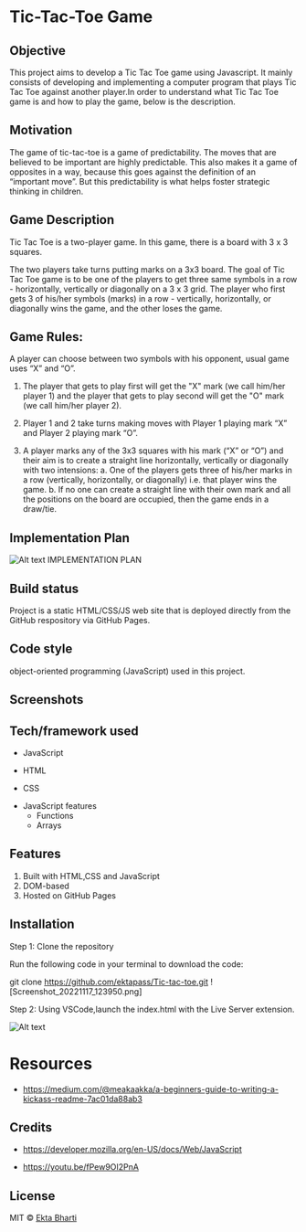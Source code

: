 # Tic-Tac-Toe Game

## Objective
This project aims to develop a Tic Tac Toe game using Javascript. It mainly consists of developing and implementing a computer program that plays Tic Tac Toe against another player.In order to understand what Tic Tac Toe game is and how to play the game, below is the description.

## Motivation
The game of tic-tac-toe is a game of predictability. The moves that are believed to be important are highly predictable. This also makes it a game of opposites in a way, because this goes against the definition of an “important move”. But this predictability is what helps foster strategic thinking in children.

## Game Description
Tic Tac Toe is a two-player game. In this game, there is a board with 3 x 3 squares.

The two players take turns putting marks on a 3x3 board. The goal of Tic Tac Toe game is to be one of the players to get three same symbols in a row - horizontally, vertically or diagonally on a 3 x 3 grid. The player who first gets 3 of his/her symbols (marks) in a row - vertically, horizontally, or diagonally wins the game, and the other loses the game. 

## Game Rules:
A player can choose between two symbols with his opponent, usual game uses “X” and “O”.

1. The player that gets to play first will get the "X" mark (we call him/her player 1) and the player that gets to play second will get the "O" mark (we call him/her player 2).

2. Player 1 and 2 take turns making moves with Player 1 playing mark “X” and Player 2 playing mark “O”.
3. A player marks any of the 3x3 squares with his mark (“X” or “O”) and their aim is to create a straight line horizontally, vertically or diagonally with two intensions:
a. One of the players gets three of his/her marks in a row (vertically, horizontally, or diagonally) i.e. that player wins the game.
b. If no one can create a straight line with their own mark and all the positions on the board are occupied, then the game ends in a draw/tie.

## Implementation Plan
![Alt text](../../../../../../C:/Users/ektab/OneDrive/Documents/Tic-Tac-Toe%20Game/flow-chart.png) IMPLEMENTATION PLAN


## Build status
Project is a static HTML/CSS/JS web site that is deployed directly from the GitHub respository via GitHub Pages.

## Code style
object-oriented programming (JavaScript) used in this project.


 
## Screenshots



## Tech/framework used
- JavaScript
* HTML
+ CSS
- JavaScript features
  * Functions
  + Arrays

## Features
1. Built with HTML,CSS and  JavaScript
2. DOM-based
3. Hosted on GitHub Pages

## Installation
Step 1: Clone the repository

Run the following code in your terminal to download the code:

git clone https://github.com/ektapass/Tic-tac-toe.git
![Screenshot_20221117_123950.png]


Step 2: Using VSCode,launch the index.html with the Live Server extension. 

![Alt text](../../../../../../C:/Users/ektab/OneDrive/Documents/Tic-Tac-Toe%20Game/scrshot.png)


# Resources

- https://medium.com/@meakaakka/a-beginners-guide-to-writing-a-kickass-readme-7ac01da88ab3

## Credits
+ https://developer.mozilla.org/en-US/docs/Web/JavaScript
* https://youtu.be/fPew9OI2PnA
## License

MIT © [Ekta Bharti]()
